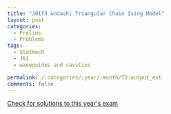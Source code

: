 ```yaml
---
title: "J01T3 &ndash; Triangular Chain Ising Model"
layout: post
categories:
  - Prelims
  - Problems
tags:
  - Statmech
  - J01
  - waveguides and cavities

permalink: /:categories/:year/:month/T3:output_ext
comments: false
---
```

<object data="2001J3T.pdf" type="application/pdf" width="100%" height="500"></object>
<div class="message"><a href='https://princetonprelim.com/prelim/6/'>Check for solutions to this year's exam</a></div>